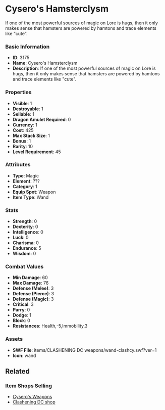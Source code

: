 # Cysero's Hamsterclysm

If one of the most powerful sources of magic on Lore is hugs, then it only makes sense that hamsters are powered by hamtons and trace elements like "cute". 

### Basic Information

- **ID**: 3175
- **Name**: Cysero&#039;s Hamsterclysm
- **Description**: If one of the most powerful sources of magic on Lore is hugs, then it only makes sense that hamsters are powered by hamtons and trace elements like &quot;cute&quot;. 

### Properties

- **Visible**: 1
- **Destroyable**: 1
- **Sellable**: 1
- **Dragon Amulet Required**: 0
- **Currency**: 1
- **Cost**: 425
- **Max Stack Size**: 1
- **Bonus**: 1
- **Rarity**: 10
- **Level Requirement**: 45

### Attributes

- **Type**: Magic
- **Element**: ???
- **Category**: 1
- **Equip Spot**: Weapon
- **Item Type**: Wand

### Stats

- **Strength**: 0
- **Dexterity**: 0
- **Intelligence**: 0
- **Luck**: 0
- **Charisma**: 0
- **Endurance**: 5
- **Wisdom**: 0

### Combat Values

- **Min Damage**: 60
- **Max Damage**: 76
- **Defense (Melee)**: 3
- **Defense (Pierce)**: 3
- **Defense (Magic)**: 3
- **Critical**: 3
- **Parry**: 0
- **Dodge**: 1
- **Block**: 0
- **Resistances**: Health,-5,Immobility,3

### Assets

- **SWF File**: items/CLASHENING DC weapons/wand-clashcy.swf?ver=1
- **Icon**: wand

## Related

### Item Shops Selling

- [Cysero's Weapons](../item-shops/44-cysero-s-weapons.md)
- [Clashening DC shop](../item-shops/123-clashening-dc-shop.md)


